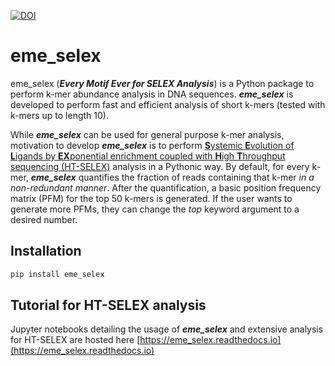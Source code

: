 [![DOI](https://zenodo.org/badge/461916697.svg)](https://zenodo.org/badge/latestdoi/461916697)

# eme_selex

eme_selex (***Every Motif Ever for SELEX Analysis***) is a Python package to perform k-mer abundance analysis in DNA sequences. ***eme_selex*** is developed to perform fast and efficient analysis of short k-mers (tested with k-mers up to length 10). 

While ***eme_selex*** can be used for general purpose k-mer analysis, motivation to develop ***eme_selex*** is to perform [**S**ystemic **E**volution of **L**igands by **EX**ponential enrichment coupled with **H**igh **T**hroughput sequencing (HT-SELEX)](https://en.wikipedia.org/wiki/Systematic_evolution_of_ligands_by_exponential_enrichment) analysis in a Pythonic way. By default, for every k-mer, ***eme_selex*** quantifies the fraction of reads containing that k-mer *in a non-redundant manner*. After the quantification, a basic position frequency matrix (PFM) for the top 50 k-mers is generated. If the user wants to generate more PFMs, they can change the *top* keyword argument to a desired number.

## Installation

```bash
pip install eme_selex
```

## Tutorial for HT-SELEX analysis

Jupyter notebooks detailing the usage of ***eme_selex*** and extensive analysis for HT-SELEX are hosted here [https://eme_selex.readthedocs.io](https://eme_selex.readthedocs.io)
